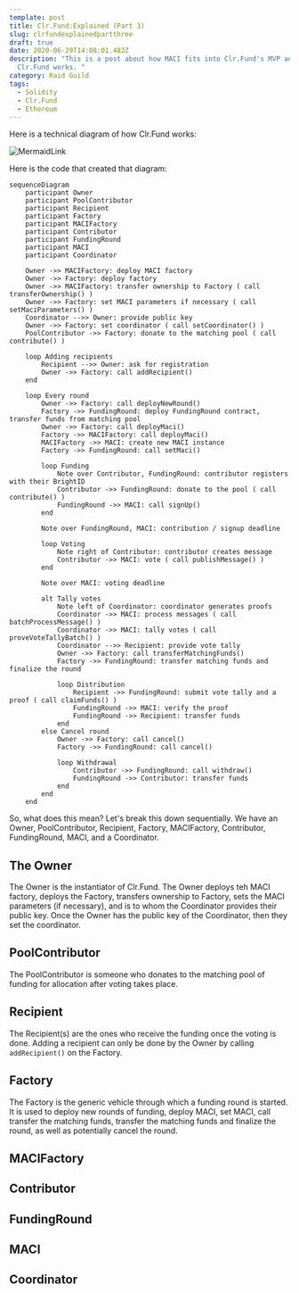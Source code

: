 ```yaml
---
template: post
title: Clr.Fund:Explained (Part 3)
slug: clrfundexplainedpartthree
draft: true
date: 2020-06-29T14:08:01.482Z
description: "This is a post about how MACI fits into Clr.Fund's MVP and how
  Clr.Fund works. "
category: Raid Guild
tags:
  - Solidity
  - Clr.Fund
  - Ethereum
---
```

Here is a technical diagram of how Clr.Fund works: 

![MermaidLink](https://imgur.com/M5bAC0S.png) 

Here is the code that created that diagram: 
```
sequenceDiagram
    participant Owner
    participant PoolContributor
    participant Recipient
    participant Factory
    participant MACIFactory
    participant Contributor
    participant FundingRound
    participant MACI
    participant Coordinator
    
    Owner ->> MACIFactory: deploy MACI factory
    Owner ->> Factory: deploy factory
    Owner ->> MACIFactory: transfer ownership to Factory ( call transferOwnership() )
    Owner ->> Factory: set MACI parameters if necessary ( call setMaciParameters() )
    Coordinator -->> Owner: provide public key
    Owner ->> Factory: set coordinator ( call setCoordinator() )
    PoolContributor ->> Factory: donate to the matching pool ( call contribute() )

    loop Adding recipients
        Recipient -->> Owner: ask for registration
        Owner ->> Factory: call addRecipient()
    end
    
    loop Every round
        Owner ->> Factory: call deployNewRound()
        Factory ->> FundingRound: deploy FundingRound contract, transfer funds from matching pool
        Owner ->> Factory: call deployMaci()
        Factory ->> MACIFactory: call deployMaci()
        MACIFactory ->> MACI: create new MACI instance
        Factory ->> FundingRound: call setMaci()
        
        loop Funding
            Note over Contributor, FundingRound: contributor registers with their BrightID
            Contributor ->> FundingRound: donate to the pool ( call contribute() )
            FundingRound ->> MACI: call signUp()
        end
        
        Note over FundingRound, MACI: contribution / signup deadline
        
        loop Voting
            Note right of Contributor: contributor creates message
            Contributor ->> MACI: vote ( call publishMessage() )
        end
        
        Note over MACI: voting deadline

        alt Tally votes
            Note left of Coordinator: coordinator generates proofs
            Coordinator ->> MACI: process messages ( call batchProcessMessage() )
            Coordinator ->> MACI: tally votes ( call proveVoteTallyBatch() )
            Coordinator -->> Recipient: provide vote tally
            Owner ->> Factory: call transferMatchingFunds()
            Factory ->> FundingRound: transfer matching funds and finalize the round

            loop Distribution
                Recipient ->> FundingRound: submit vote tally and a proof ( call claimFunds() )
                FundingRound ->> MACI: verify the proof
                FundingRound ->> Recipient: transfer funds
            end
        else Cancel round
            Owner ->> Factory: call cancel()
            Factory ->> FundingRound: call cancel()

            loop Withdrawal
                Contributor ->> FundingRound: call withdraw()
                FundingRound ->> Contributor: transfer funds
            end
        end
    end

```

So, what does this mean? 
Let's break this down sequentially. We have an Owner, PoolContributor, Recipient, Factory, MACIFactory, Contributor, FundingRound, MACI, and a Coordinator. 

## The Owner

The Owner is the instantiator of Clr.Fund. The Owner deploys teh MACI factory, deploys the Factory, transfers ownership to Factory, sets the MACI parameters (if necessary), and is to whom the Coordinator provides their public key. Once the Owner has the public key of the Coordinator, then they set the coordinator. 

## PoolContributor
The PoolContributor is someone who donates to the matching pool of funding for allocation after voting takes place.  

## Recipient
The Recipient(s) are the ones who receive the funding once the voting is done. Adding a recipient can only be done by the Owner by calling ```addRecipient()``` on the Factory. 

## Factory
The Factory is the generic vehicle through which a funding round is started. It is used to deploy new rounds of funding, deploy MACI, set MACI, call transfer the matching funds, transfer the matching funds and finalize the round, as well as potentially cancel the round. 

## MACIFactory


## Contributor

## FundingRound

## MACI

## Coordinator
